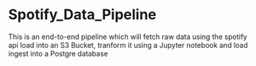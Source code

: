# Spotify_Data_Pipeline
This is an end-to-end pipeline which will fetch raw data using the spotify api load into an S3 Bucket, tranform it using a Jupyter notebook and load ingest into a Postgre database
